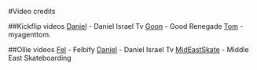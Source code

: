 #Video credits

##Kickflip videos
[Daniel](https://www.youtube.com/watch?v=7yPtXMTiQFI) - Daniel Israel Tv
[Goon](https://www.youtube.com/watch?v=byz-PIR07OE) - Good Renegade
[Tom](https://www.youtube.com/watch?v=TyAKySLxz9s) - myagenttom.

##Ollie videos
[Fel](https://www.youtube.com/watch?v=nAFetNX1kNI) - Felbify
[Daniel](https://www.youtube.com/watch?v=Lmn-oJDW-fU) - Daniel Israel Tv
[MidEastSkate](https://www.youtube.com/watch?v=mBQYRZAcNVs) - Middle East Skateboarding